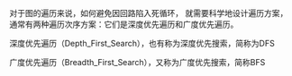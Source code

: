 
对于图的遍历来说，如何避免因回路陷入死循环，
就需要科学地设计遍历方案，通常有两种遍历次序方案：它们是深度优先遍历和广度优先遍历。



深度优先遍历（Depth_First_Search），也有称为深度优先搜索，简称为DFS


广度优先遍历（Breadth_First_Search），又称为广度优先搜索，简称BFS

